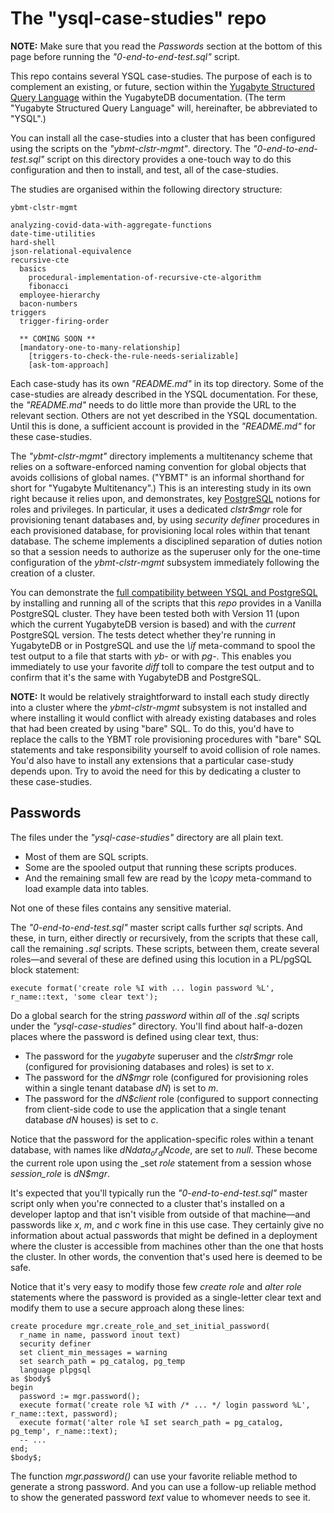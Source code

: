 # The "ysql-case-studies" repo

**NOTE:** Make sure that you read the _Passwords_ section at the bottom of this page before running the _"0-end-to-end-test.sql"_ script.

This repo contains several YSQL case-studies. The purpose of each is to complement an existing, or future, section within the [Yugabyte Structured Query Language](https://docs.yugabyte.com/preview/api/ysql/) within the YugabyteDB documentation. (The term "Yugabyte Structured Query Language" will, hereinafter, be abbreviated to "YSQL".)

You can install all the case-studies into a cluster that has been configured using the scripts on the _"ybmt-clstr-mgmt"_. directory. The _"0-end-to-end-test.sql"_ script on this directory provides a one-touch way to do this configuration and then to install, and test, all of the case-studies.

The studies are organised within the following directory structure:

```
ybmt-clstr-mgmt

analyzing-covid-data-with-aggregate-functions
date-time-utilities
hard-shell
json-relational-equivalence
recursive-cte
  basics
    procedural-implementation-of-recursive-cte-algorithm
    fibonacci
  employee-hierarchy
  bacon-numbers
triggers
  trigger-firing-order
  
  ** COMING SOON **	
  [mandatory-one-to-many-relationship]
    [triggers-to-check-the-rule-needs-serializable]
    [ask-tom-approach]
```

Each case-study has its own _"README.md"_ in its top directory. Some of the case-studies are already described in the YSQL documentation. For these, the _"README.md"_ needs to do little more than provide the URL to the relevant section. Others are not yet described in the YSQL documentation. Until this is done, a sufficient account is provided in the _"README.md"_ for these case-studies.

The _"ybmt-clstr-mgmt"_ directory implements a multitenancy scheme that relies on a software-enforced naming convention for global objects that avoids collisions of global names. ("YBMT" is an informal shorthand for short for "Yugabyte Multitenancy".) This is an interesting study in its own right because it relies upon, and demonstrates, key [PostgreSQL](https://www.yugabyte.com/postgresql/) notions for roles and privileges. In particular, it uses a dedicated _clstr$mgr_ role for provisioning tenant databases and, by using _security definer_ procedures in each provisioned database, for provisioning local roles within that tenant database. The scheme implements a disciplined separation of duties notion so that a session needs to authorize as the superuser only for the one-time configuration of the _ybmt-clstr-mgmt_ subsystem immediately following the creation of a cluster.

You can demonstrate the [full compatibility between YSQL and PostgreSQL](https://www.yugabyte.com/postgresql/postgresql-compatibility/) by installing and running all of the scripts that this _repo_ provides in a Vanilla PostgreSQL cluster. They have been tested both with Version 11 (upon which the current YugabyteDB version is based) and with the _current_ PostgreSQL version. The tests detect whether they're running in YugabyteDB or in PostgreSQL and use the _\if_ meta-command to spool the test output to a file that starts with _yb-_ or with _pg-_. This enables you immediately to use your favorite _diff_ toll to compare the test output and to confirm that it's the same with YugabyteDB and PostgreSQL.

**NOTE:** It would be relatively straightforward to install each study directly into a cluster where the _ybmt-clstr-mgmt_ subsystem is not installed and where installing it would conflict with already existing databases and roles that had been created by using "bare" SQL. To do this, you'd have to replace the calls to the YBMT role provisioning procedures with "bare" SQL statements and take responsibility yourself to avoid collision of role names. You'd also have to install any extensions that a particular case-study depends upon. Try to avoid the need for this by dedicating a cluster to these case-studies.

## Passwords

The files under the _"ysql-case-studies"_ directory are all plain text.

- Most of them are SQL scripts.
- Some are the spooled output that running these scripts produces.
- And the remaining small few are read by the _\copy_ meta-command to load example data into tables.

Not one of these files contains any sensitive material.

The _"0-end-to-end-test.sql"_ master script calls further _sql_ scripts. And these, in turn, either directly or recursively, from the scripts that these call, call the remaining _.sql_ scripts. These scripts, between them, create several roles—and several of these are defined using this locution in a PL/pgSQL block statement:

```
execute format('create role %I with ... login password %L', r_name::text, 'some clear text');
```

Do a global search for the string _password_ within _all_ of the _.sql_ scripts under the _"ysql-case-studies"_ directory. You'll find about half-a-dozen places where the password is defined using clear text, thus:

- The password for the _yugabyte_ superuser and the _clstr$mgr_ role (configured for provisioning databases and roles) is set to _x_.
- The password for the _dN$mgr_ role (configured for provisioning roles within a single tenant database _dN_) is set to _m_.
- The password for the _dN$client_ role (configured to support connecting from client-side code to use the application that a single tenant database _dN_ houses) is set to _c_.

Notice that the password for the application-specific roles within a tenant database, with names like _dN$data_ or _dN$code_, are set to _null_.  These become the current role upon using the _set _role_ statement from a session whose _session_role_ is _dN$mgr_.

It's expected that you'll typically run the _"0-end-to-end-test.sql"_ master script only when you're connected to a cluster that's installed on a developer laptop and that isn't visible from outside of that machine—and passwords like _x_, _m_, and _c_ work fine in this use case. They certainly give no information about actual passwords that might be defined in a deployment where the cluster is accessible from machines other than the one that hosts the cluster. In other words, the convention that's used here is deemed to be safe.

Notice that it's very easy to modify those few _create role_ and _alter role_ statements where the password is provided as a single-letter clear text and modify them to use a secure approach along these lines:

```
create procedure mgr.create_role_and_set_initial_password(
  r_name in name, password inout text)
  security definer
  set client_min_messages = warning
  set search_path = pg_catalog, pg_temp
  language plpgsql
as $body$
begin
  password := mgr.password();
  execute format('create role %I with /* ... */ login password %L', r_name::text, password);
  execute format('alter role %I set search_path = pg_catalog, pg_temp', r_name::text);
  -- ...
end;
$body$;
```

The function _mgr.password()_ can use your favorite reliable method to generate a strong password. And you can use a follow-up reliable method to show the generated password _text_ value to whomever needs to see it. 